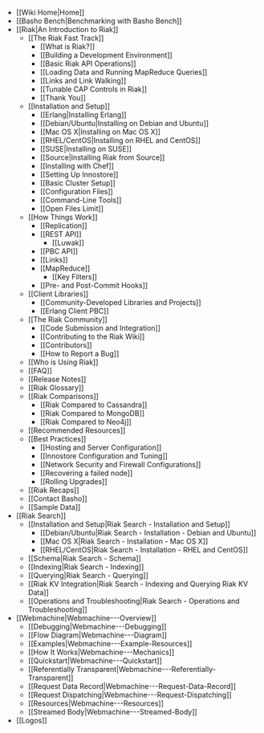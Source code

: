 * [[Wiki Home|Home]]
* [[Basho Bench|Benchmarking with Basho Bench]]
* [[Riak|An Introduction to Riak]]
  * [[The Riak Fast Track]]
    * [[What is Riak?]]
    * [[Building a Development Environment]]
    * [[Basic Riak API Operations]]
    * [[Loading Data and Running MapReduce Queries]]
    * [[Links and Link Walking]]
    * [[Tunable CAP Controls in Riak]]
    * [[Thank You]]
  * [[Installation and Setup]]
    * [[Erlang|Installing Erlang]]
    * [[Debian/Ubuntu|Installing on Debian and Ubuntu]]
    * [[Mac OS X|Installing on Mac OS X]]
    * [[RHEL/CentOS|Installing on RHEL and CentOS]]
    * [[SUSE|Installing on SUSE]]
    * [[Source|Installing Riak from Source]]
    * [[Installing with Chef]]
    * [[Setting Up Innostore]]
    * [[Basic Cluster Setup]]
    * [[Configuration Files]]
    * [[Command-Line Tools]]
    * [[Open Files Limit]]
  * [[How Things Work]]
    * [[Replication]]
    * [[REST API]]
      * [[Luwak]]
    * [[PBC API]]
    * [[Links]]
    * [[MapReduce]]
      * [[Key Filters]]
    * [[Pre- and Post-Commit Hooks]]
  * [[Client Libraries]]
    * [[Community-Developed Libraries and Projects]]
    * [[Erlang Client PBC]]
  * [[The Riak Community]]
    * [[Code Submission and Integration]]
    * [[Contributing to the Riak Wiki]]
    * [[Contributors]]
    * [[How to Report a Bug]]
  * [[Who is Using Riak]]
  * [[FAQ]]
  * [[Release Notes]]
  * [[Riak Glossary]]
  * [[Riak Comparisons]]
    * [[Riak Compared to Cassandra]]
    * [[Riak Compared to MongoDB]]
    * [[Riak Compared to Neo4j]]
  * [[Recommended Resources]]
  * [[Best Practices]]
    * [[Hosting and Server Configuration]]
    * [[Innostore Configuration and Tuning]]
    * [[Network Security and Firewall Configurations]]
    * [[Recovering a failed node]]
    * [[Rolling Upgrades]]
  * [[Riak Recaps]]
  * [[Contact Basho]]
  * [[Sample Data]]
* [[Riak Search]]
  * [[Installation and Setup|Riak Search - Installation and Setup]]
    * [[Debian/Ubuntu|Riak Search - Installation - Debian and Ubuntu]]
    * [[Mac OS X|Riak Search - Installation - Mac OS X]]
    * [[RHEL/CentOS|Riak Search - Installation - RHEL and CentOS]]
  * [[Schema|Riak Search - Schema]]
  * [[Indexing|Riak Search - Indexing]]
  * [[Querying|Riak Search - Querying]]
  * [[Riak KV Integration|Riak Search - Indexing and Querying Riak KV Data]]
  * [[Operations and Troubleshooting|Riak Search - Operations and Troubleshooting]]
* [[Webmachine|Webmachine---Overview]]
  * [[Debugging|Webmachine---Debugging]]
  * [[Flow Diagram|Webmachine---Diagram]]
  * [[Examples|Webmachine---Example-Resources]]
  * [[How It Works|Webmachine---Mechanics]]
  * [[Quickstart|Webmachine---Quickstart]]
  * [[Referentially Transparent|Webmachine---Referentially-Transparent]]
  * [[Request Data Record|Webmachine---Request-Data-Record]]
  * [[Request Dispatching|Webmachine---Request-Dispatching]]
  * [[Resources|Webmachine---Resources]]
  * [[Streamed Body|Webmachine---Streamed-Body]]
* [[Logos]]
